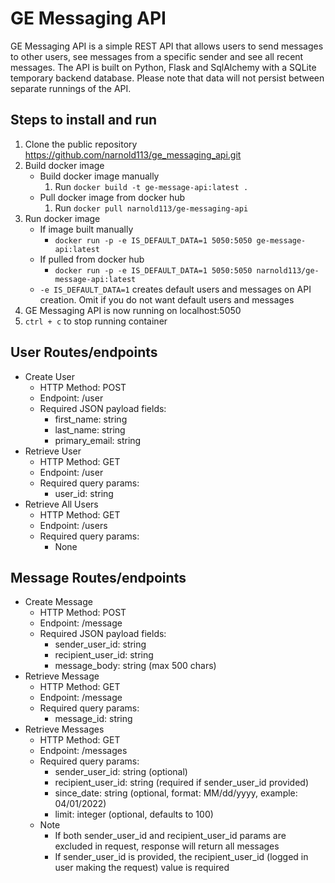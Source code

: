 # GE Messaging API

GE Messaging API is a simple REST API that allows users to send messages to other users, see messages from a specific sender and see all recent messages.
The API is built on Python, Flask and SqlAlchemy with a SQLite temporary backend database. Please note that data will not persist between separate runnings of the API.

## Steps to install and run
1. Clone the public repository https://github.com/narnold113/ge_messaging_api.git
2. Build docker image
	- Build docker image manually
		1. Run `docker build -t ge-message-api:latest .`
	- Pull docker image from docker hub
		1. Run `docker pull narnold113/ge-messaging-api`
3. Run docker image
	- If image built manually
		- `docker run -p -e IS_DEFAULT_DATA=1 5050:5050 ge-message-api:latest`
	- If pulled from docker hub
		- `docker run -p -e IS_DEFAULT_DATA=1 5050:5050 narnold113/ge-message-api:latest`
	- `-e IS_DEFAULT_DATA=1` creates default users and messages on API creation. Omit if you do not want default users and messages
4. GE Messaging API is now running on localhost:5050
5. `ctrl + c` to stop running container

## User Routes/endpoints
- Create User
	- HTTP Method: POST
	- Endpoint: /user
	- Required JSON payload fields:
		- first_name: string
		- last_name: string
		- primary_email: string
- Retrieve User
	- HTTP Method: GET
	- Endpoint: /user
	- Required query params:
		- user_id: string
- Retrieve All Users
	- HTTP Method: GET
	- Endpoint: /users
	- Required query params:
		- None
## Message Routes/endpoints
- Create Message
	- HTTP Method: POST
	- Endpoint: /message
	- Required JSON payload fields:
		- sender_user_id: string
		- recipient_user_id: string
		- message_body: string (max 500 chars)
- Retrieve Message
	- HTTP Method: GET
	- Endpoint: /message
	- Required query params:
		- message_id: string
- Retrieve Messages
	- HTTP Method: GET
	- Endpoint: /messages
	- Required query params:
		- sender_user_id: string (optional)
		- recipient_user_id: string (required if sender_user_id provided)
		- since_date: string (optional, format: MM/dd/yyyy, example: 04/01/2022)
		- limit: integer (optional, defaults to 100)
	- Note
		- If both sender_user_id and recipient_user_id params are excluded in request, response will return all messages
		- If sender_user_id is provided, the recipient_user_id (logged in user making the request) value is required